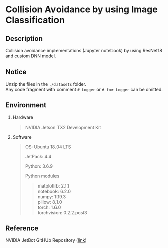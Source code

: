 # **Collision Avoidance by using Image Classification**

## **Description**

Collision avoidance implementations (Jupyter notebook) by using ResNet18 and custom DNN model.

## **Notice**

Unzip the files in the `./datasets` folder.  
Any code fragment with comment `# Logger` or `# for Logger` can be omitted.

## **Environment**

1. Hardware

   > NVIDIA Jetson TX2 Development Kit

2. Software
   > OS: Ubuntu 18.04 LTS
   >
   > JetPack: 4.4
   >
   > Python: 3.6.9
   >
   > Python modules
   >
   > > matplotlib: 2.1.1  
   > > notebook: 6.2.0  
   > > numpy: 1.19.3  
   > > pillow: 8.1.0  
   > > torch: 1.6.0  
   > > torchvision: 0.2.2.post3

## **Reference**

NVIDIA JetBot GitHUb Repository ([link][nvidia_jetbot_github])

[nvidia_jetbot_github]: https://github.com/NVIDIA-AI-IOT/jetbot
